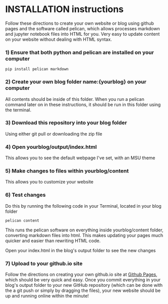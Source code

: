 # INSTALLATION instructions

Follow these directions to create your own website or blog using github pages and the software called pelican, which allows processes markdown and jupyter notebook files into HTML for you. Very easy to update content on your website without dealing with HTML syntax.

### 1) Ensure that both python and pelican are installed on your computer
~~~~
pip install pelican markdown
~~~~

### 2) Create your own blog folder name:{yourblog} on your computer
All contents should be inside of this folder. When you run a pelican command later on in these instructions, it should be run in this folder using the terminal.

### 3) Download this repository into your blog folder
Using either git pull or downloading the zip file

### 4) Open yourblog/output/index.html
This allows you to see the default webpage I've set, with an MSU theme

### 5) Make changes to files within yourblog/content
This allows you to customize your website

### 6) Test changes
Do this by running the following code in your Terminal, located in your blog folder
~~~~
pelican content
~~~~
This runs the pelican software on everything inside yourblog/content folder, converting markdown files into html. This makes updating your pages much quicker and easier than rewriting HTML code.

Open your index.html in the blog's output folder to see the new changes

### 7) Upload to your github.io site
Follow the directions on creating your own github.io site at [Github Pages](https://pages.github.com/), which should be very quick and easy. Once you commit everything in your blog's output folder to your new GitHub repository (which can be done with the a git push or simply by dragging the files), your new website should be up and running online within the minute!
